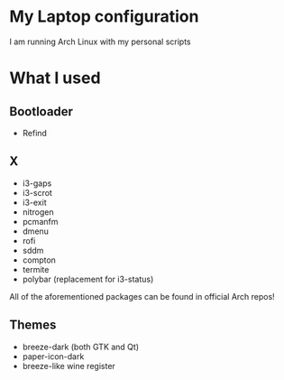 # My Laptop configuration

I am running Arch Linux with my personal scripts

# What I used

## Bootloader

* Refind

## X

* i3-gaps
* i3-scrot
* i3-exit
* nitrogen
* pcmanfm
* dmenu
* rofi
* sddm
* compton
* termite
* polybar (replacement for i3-status)

All of the aforementioned packages can be found in official Arch repos!

## Themes
* breeze-dark (both GTK and Qt)
* paper-icon-dark
* breeze-like wine register
